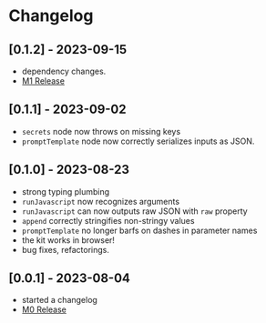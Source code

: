 # Changelog

## [0.1.2] - 2023-09-15

- dependency changes.
- [M1 Release](https://github.com/google/labs-prototypes/milestone/4)

## [0.1.1] - 2023-09-02

- `secrets` node now throws on missing keys
- `promptTemplate` node now correctly serializes inputs as JSON.

## [0.1.0] - 2023-08-23

- strong typing plumbing
- `runJavascript` now recognizes arguments
- `runJavascript` can now outputs raw JSON with `raw` property
- `append` correctly stringifies non-stringy values
- `promptTemplate` no longer barfs on dashes in parameter names
- the kit works in browser!
- bug fixes, refactorings.

## [0.0.1] - 2023-08-04

- started a changelog
- [M0 Release](https://github.com/google/labs-prototypes/issues?q=is%3Aissue+milestone%3A%22LLM+Starter+Kit+M0%22+is%3Aclosed)
